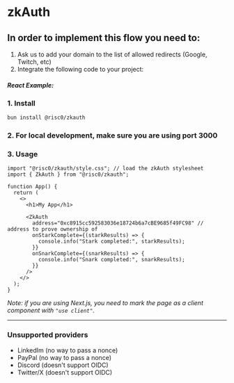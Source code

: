 # zkAuth

## In order to implement this flow you need to:

1. Ask us to add your domain to the list of allowed redirects (Google, Twitch, etc)
2. Integrate the following code to your project:

##### React Example:

### 1. Install

```bash
bun install @risc0/zkauth
```

### 2. For local development, make sure you are using port 3000

### 3. Usage

```tsx
import "@risc0/zkauth/style.css"; // load the zkAuth stylesheet
import { ZkAuth } from "@risc0/zkauth";

function App() {
  return (
    <>
      <h1>My App</h1>
      
      <ZkAuth 
        address="0xc8915cc592583036e18724b6a7cBE9685f49FC98" // address to prove ownership of
        onStarkComplete={(starkResults) => {
          console.info("Stark completed:", starkResults);
        }}
        onSnarkComplete={(snarkResults) => {
          console.info("Snark completed:", snarkResults);
        }}
      />
    </>
  );
}
```

*Note: if you are using Next.js, you need to mark the page as a client component with `"use client"`.*



---

### Unsupported providers

* LinkedIm (no way to pass a nonce)
* PayPal (no way to pass a nonce)
* Discord (doesn't support OIDC)
* Twitter/X (doesn't support OIDC)
